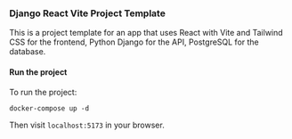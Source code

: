 ### Django React Vite Project Template

This is a project template for an app that uses React with Vite and Tailwind CSS for the frontend, Python Django for the API, PostgreSQL for the database.

#### Run the project

To run the project:

```
docker-compose up -d
```

Then visit `localhost:5173` in your browser.
